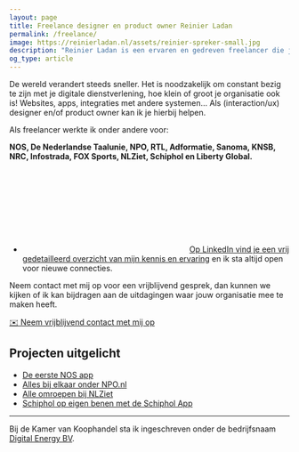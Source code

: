 ```yaml
---
layout: page
title: Freelance designer en product owner Reinier Ladan
permalink: /freelance/
image: https://reinierladan.nl/assets/reinier-spreker-small.jpg
description: "Reinier Ladan is een ervaren en gedreven freelancer die je kunt in zetten als Designer, Design Lead of Product Owner. Pas op: Reinier is alleen voor leuke en uitdagende klussen in te zetten!"
og_type: article
---
```


<!-- <div class="highlight">
  <p>Huidige status: <strong>Vanaf maandag 27 mei ben ik weer beschikbaar voor een leuke klus</strong>.</p>
</div> -->

De wereld verandert steeds sneller. Het is noodzakelijk om constant bezig te zijn met je digitale dienstverlening, hoe klein of groot je organisatie ook is! Websites, apps, integraties met andere systemen… Als (interaction/ux) designer en/of product owner kan ik je hierbij helpen.

Als freelancer werkte ik onder andere voor:

**NOS, De Nederlandse Taalunie, NPO, RTL, Adformatie, Sanoma, KNSB, NRC, Infostrada, FOX Sports, NLZiet, Schiphol en Liberty Global.**

<ul class="social-media-list">
  <li class="linkedin-rl"><a href="https://www.linkedin.com/in/reinierladan" title="LinkedIn Reinier Ladan"><svg class="svg-icon grey"><use xlink:href="{{ '/assets/minima-social-icons.svg#linkedin' | relative_url }}"></use></svg>Op LinkedIn vind je een vrij gedetailleerd overzicht van mijn kennis en ervaring</a> en ik sta altijd open voor nieuwe connecties.</li>
</ul>

Neem contact met mij op voor een vrijblijvend gesprek, dan kunnen we kijken of ik kan bijdragen aan de uitdagingen waar jouw organisatie mee te maken heeft.

<p><a href="/contact" class="call-to-action">✉️ Neem vrijblijvend contact met mij op</a></p>

## Projecten uitgelicht

- [De eerste NOS app](/projecten/nos-app)
- [Alles bij elkaar onder NPO.nl](/projecten/npo-website)
- [Alle omroepen bij NLZiet](/projecten/nlziet)
- [Schiphol op eigen benen met de Schiphol App](/projecten/schiphol-app)

<hr class="divider">

Bij de Kamer van Koophandel sta ik ingeschreven onder de bedrijfsnaam [Digital Energy BV](/digital-energy-bv).

